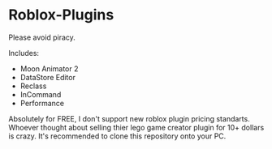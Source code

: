 # Roblox-Plugins
Please avoid piracy.

Includes:
- Moon Animator 2
- DataStore Editor
- Reclass
- InCommand
- Performance

Absolutely for FREE, I don't support new roblox plugin pricing standarts. Whoever thought about selling thier lego game creator plugin for 10+ dollars is crazy.
It's recommended to clone this repository onto your PC.
